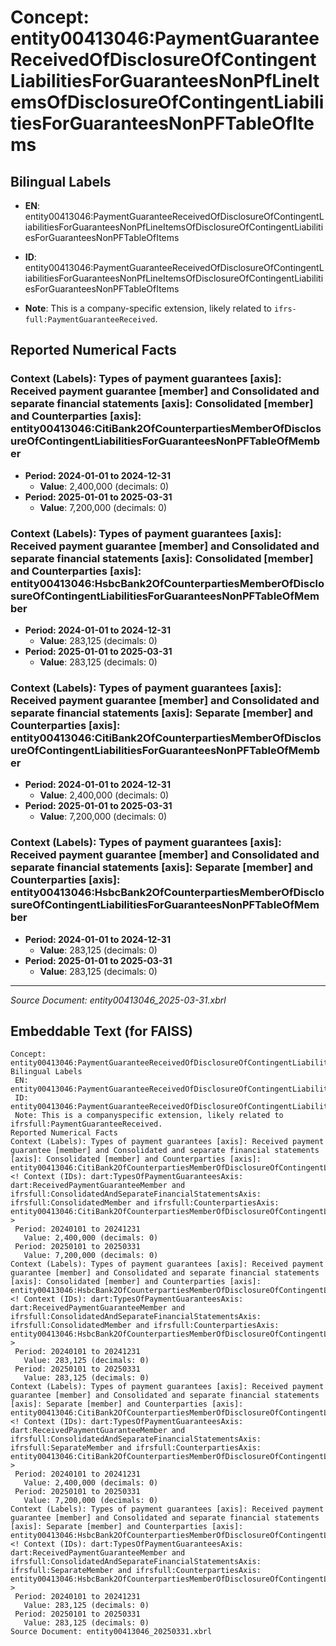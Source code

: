 # Concept: entity00413046:PaymentGuaranteeReceivedOfDisclosureOfContingentLiabilitiesForGuaranteesNonPfLineItemsOfDisclosureOfContingentLiabilitiesForGuaranteesNonPFTableOfItems

## Bilingual Labels
- **EN**: entity00413046:PaymentGuaranteeReceivedOfDisclosureOfContingentLiabilitiesForGuaranteesNonPfLineItemsOfDisclosureOfContingentLiabilitiesForGuaranteesNonPFTableOfItems

- **ID**: entity00413046:PaymentGuaranteeReceivedOfDisclosureOfContingentLiabilitiesForGuaranteesNonPfLineItemsOfDisclosureOfContingentLiabilitiesForGuaranteesNonPFTableOfItems
- **Note**: This is a company-specific extension, likely related to `ifrs-full:PaymentGuaranteeReceived`.

## Reported Numerical Facts

### **Context (Labels): Types of payment guarantees [axis]: Received payment guarantee [member] and Consolidated and separate financial statements [axis]: Consolidated [member] and Counterparties [axis]: entity00413046:CitiBank2OfCounterpartiesMemberOfDisclosureOfContingentLiabilitiesForGuaranteesNonPFTableOfMember**
<!-- Context (IDs): dart:TypesOfPaymentGuaranteesAxis: dart:ReceivedPaymentGuaranteeMember and ifrs-full:ConsolidatedAndSeparateFinancialStatementsAxis: ifrs-full:ConsolidatedMember and ifrs-full:CounterpartiesAxis: entity00413046:CitiBank2OfCounterpartiesMemberOfDisclosureOfContingentLiabilitiesForGuaranteesNonPFTableOfMember -->
- **Period: 2024-01-01 to 2024-12-31**
  - **Value**: 2,400,000 (decimals: 0)
- **Period: 2025-01-01 to 2025-03-31**
  - **Value**: 7,200,000 (decimals: 0)

### **Context (Labels): Types of payment guarantees [axis]: Received payment guarantee [member] and Consolidated and separate financial statements [axis]: Consolidated [member] and Counterparties [axis]: entity00413046:HsbcBank2OfCounterpartiesMemberOfDisclosureOfContingentLiabilitiesForGuaranteesNonPFTableOfMember**
<!-- Context (IDs): dart:TypesOfPaymentGuaranteesAxis: dart:ReceivedPaymentGuaranteeMember and ifrs-full:ConsolidatedAndSeparateFinancialStatementsAxis: ifrs-full:ConsolidatedMember and ifrs-full:CounterpartiesAxis: entity00413046:HsbcBank2OfCounterpartiesMemberOfDisclosureOfContingentLiabilitiesForGuaranteesNonPFTableOfMember -->
- **Period: 2024-01-01 to 2024-12-31**
  - **Value**: 283,125 (decimals: 0)
- **Period: 2025-01-01 to 2025-03-31**
  - **Value**: 283,125 (decimals: 0)

### **Context (Labels): Types of payment guarantees [axis]: Received payment guarantee [member] and Consolidated and separate financial statements [axis]: Separate [member] and Counterparties [axis]: entity00413046:CitiBank2OfCounterpartiesMemberOfDisclosureOfContingentLiabilitiesForGuaranteesNonPFTableOfMember**
<!-- Context (IDs): dart:TypesOfPaymentGuaranteesAxis: dart:ReceivedPaymentGuaranteeMember and ifrs-full:ConsolidatedAndSeparateFinancialStatementsAxis: ifrs-full:SeparateMember and ifrs-full:CounterpartiesAxis: entity00413046:CitiBank2OfCounterpartiesMemberOfDisclosureOfContingentLiabilitiesForGuaranteesNonPFTableOfMember -->
- **Period: 2024-01-01 to 2024-12-31**
  - **Value**: 2,400,000 (decimals: 0)
- **Period: 2025-01-01 to 2025-03-31**
  - **Value**: 7,200,000 (decimals: 0)

### **Context (Labels): Types of payment guarantees [axis]: Received payment guarantee [member] and Consolidated and separate financial statements [axis]: Separate [member] and Counterparties [axis]: entity00413046:HsbcBank2OfCounterpartiesMemberOfDisclosureOfContingentLiabilitiesForGuaranteesNonPFTableOfMember**
<!-- Context (IDs): dart:TypesOfPaymentGuaranteesAxis: dart:ReceivedPaymentGuaranteeMember and ifrs-full:ConsolidatedAndSeparateFinancialStatementsAxis: ifrs-full:SeparateMember and ifrs-full:CounterpartiesAxis: entity00413046:HsbcBank2OfCounterpartiesMemberOfDisclosureOfContingentLiabilitiesForGuaranteesNonPFTableOfMember -->
- **Period: 2024-01-01 to 2024-12-31**
  - **Value**: 283,125 (decimals: 0)
- **Period: 2025-01-01 to 2025-03-31**
  - **Value**: 283,125 (decimals: 0)

---
*Source Document: entity00413046_2025-03-31.xbrl*
## Embeddable Text (for FAISS)
```text
Concept: entity00413046:PaymentGuaranteeReceivedOfDisclosureOfContingentLiabilitiesForGuaranteesNonPfLineItemsOfDisclosureOfContingentLiabilitiesForGuaranteesNonPFTableOfItems
Bilingual Labels
 EN: entity00413046:PaymentGuaranteeReceivedOfDisclosureOfContingentLiabilitiesForGuaranteesNonPfLineItemsOfDisclosureOfContingentLiabilitiesForGuaranteesNonPFTableOfItems
 ID: entity00413046:PaymentGuaranteeReceivedOfDisclosureOfContingentLiabilitiesForGuaranteesNonPfLineItemsOfDisclosureOfContingentLiabilitiesForGuaranteesNonPFTableOfItems
 Note: This is a companyspecific extension, likely related to ifrsfull:PaymentGuaranteeReceived.
Reported Numerical Facts
Context (Labels): Types of payment guarantees [axis]: Received payment guarantee [member] and Consolidated and separate financial statements [axis]: Consolidated [member] and Counterparties [axis]: entity00413046:CitiBank2OfCounterpartiesMemberOfDisclosureOfContingentLiabilitiesForGuaranteesNonPFTableOfMember
<! Context (IDs): dart:TypesOfPaymentGuaranteesAxis: dart:ReceivedPaymentGuaranteeMember and ifrsfull:ConsolidatedAndSeparateFinancialStatementsAxis: ifrsfull:ConsolidatedMember and ifrsfull:CounterpartiesAxis: entity00413046:CitiBank2OfCounterpartiesMemberOfDisclosureOfContingentLiabilitiesForGuaranteesNonPFTableOfMember >
 Period: 20240101 to 20241231
   Value: 2,400,000 (decimals: 0)
 Period: 20250101 to 20250331
   Value: 7,200,000 (decimals: 0)
Context (Labels): Types of payment guarantees [axis]: Received payment guarantee [member] and Consolidated and separate financial statements [axis]: Consolidated [member] and Counterparties [axis]: entity00413046:HsbcBank2OfCounterpartiesMemberOfDisclosureOfContingentLiabilitiesForGuaranteesNonPFTableOfMember
<! Context (IDs): dart:TypesOfPaymentGuaranteesAxis: dart:ReceivedPaymentGuaranteeMember and ifrsfull:ConsolidatedAndSeparateFinancialStatementsAxis: ifrsfull:ConsolidatedMember and ifrsfull:CounterpartiesAxis: entity00413046:HsbcBank2OfCounterpartiesMemberOfDisclosureOfContingentLiabilitiesForGuaranteesNonPFTableOfMember >
 Period: 20240101 to 20241231
   Value: 283,125 (decimals: 0)
 Period: 20250101 to 20250331
   Value: 283,125 (decimals: 0)
Context (Labels): Types of payment guarantees [axis]: Received payment guarantee [member] and Consolidated and separate financial statements [axis]: Separate [member] and Counterparties [axis]: entity00413046:CitiBank2OfCounterpartiesMemberOfDisclosureOfContingentLiabilitiesForGuaranteesNonPFTableOfMember
<! Context (IDs): dart:TypesOfPaymentGuaranteesAxis: dart:ReceivedPaymentGuaranteeMember and ifrsfull:ConsolidatedAndSeparateFinancialStatementsAxis: ifrsfull:SeparateMember and ifrsfull:CounterpartiesAxis: entity00413046:CitiBank2OfCounterpartiesMemberOfDisclosureOfContingentLiabilitiesForGuaranteesNonPFTableOfMember >
 Period: 20240101 to 20241231
   Value: 2,400,000 (decimals: 0)
 Period: 20250101 to 20250331
   Value: 7,200,000 (decimals: 0)
Context (Labels): Types of payment guarantees [axis]: Received payment guarantee [member] and Consolidated and separate financial statements [axis]: Separate [member] and Counterparties [axis]: entity00413046:HsbcBank2OfCounterpartiesMemberOfDisclosureOfContingentLiabilitiesForGuaranteesNonPFTableOfMember
<! Context (IDs): dart:TypesOfPaymentGuaranteesAxis: dart:ReceivedPaymentGuaranteeMember and ifrsfull:ConsolidatedAndSeparateFinancialStatementsAxis: ifrsfull:SeparateMember and ifrsfull:CounterpartiesAxis: entity00413046:HsbcBank2OfCounterpartiesMemberOfDisclosureOfContingentLiabilitiesForGuaranteesNonPFTableOfMember >
 Period: 20240101 to 20241231
   Value: 283,125 (decimals: 0)
 Period: 20250101 to 20250331
   Value: 283,125 (decimals: 0)
Source Document: entity00413046_20250331.xbrl
```
